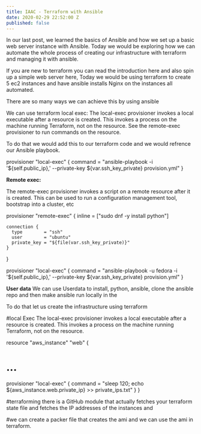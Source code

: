 ```yaml
---
title: IAAC - Terraform with Ansible
date: 2020-02-29 22:52:00 Z
published: false
---
```


In our last post, we learned the basics of Ansible and how we set up a basic web server instance with Ansible. Today we would be exploring how we can automate the whole process of creating our infrastructure with terraform and managing it with ansible.

If you are new to terraform you can read the introduction here and also spin up a simple web server here, Today we would be using terraform to create 5 ec2 instances and have ansible installs Nginx on the instances all automated.

There are so many ways we can achieve this by using ansible

We can use terraform local exec:
The local-exec provisioner invokes a local executable after a resource is created. This invokes a process on the machine running Terraform, not on the resource. See the remote-exec provisioner to run commands on the resource.


To do that we would add this to our terraform code and we would refrence our Ansible playbook.

provisioner "local-exec" {
    command = "ansible-playbook -i '${self.public_ip},' --private-key ${var.ssh_key_private} provision.yml"
}

**Remote exec:**

The remote-exec provisioner invokes a script on a remote resource after it is created. This can be used to run a configuration management tool, bootstrap into a cluster, etc

provisioner "remote-exec" {
    inline = ["sudo dnf -y install python"]

    connection {
      type        = "ssh"
      user        = "ubuntu"
      private_key = "${file(var.ssh_key_private)}"
    }
  }

  provisioner "local-exec" {
    command = "ansible-playbook -u fedora -i '${self.public_ip},' --private-key ${var.ssh_key_private} provision.yml" 
  }

**User data** We can use Userdata  to install, python, ansible, clone the ansible repo and then make ansible run locally in the 

To do that let us create the infrastructure using terraform 


#local Exec 
The local-exec provisioner invokes a local executable after a resource is created. This invokes a process on the machine running Terraform, not on the resource.

resource "aws_instance" "web" {
  # ...

  provisioner "local-exec" {
    command = "sleep 120;  echo ${aws_instance.web.private_ip} >> private_ips.txt"
  }
}


#terraforming there is a GitHub module that actually fetches your terraform state file and fetches the IP addresses of the instances and 

#we can create a packer file that creates the ami and we can use the ami in terraform.